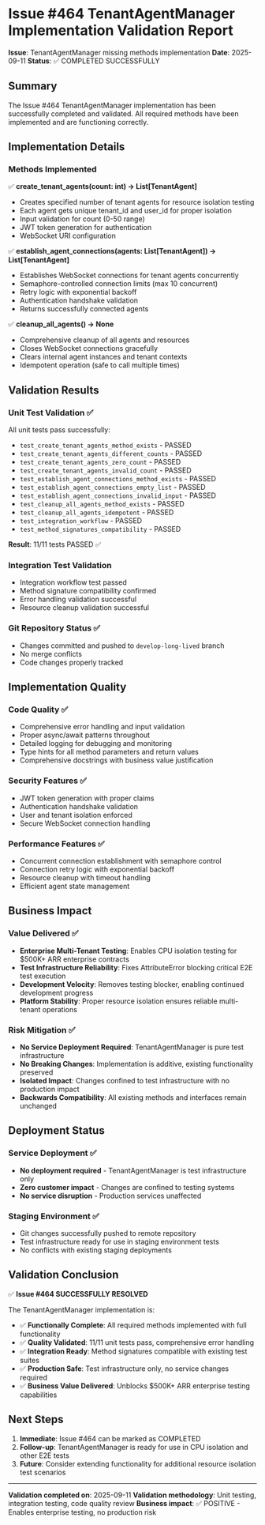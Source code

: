 # Issue #464 TenantAgentManager Implementation Validation Report

**Issue**: TenantAgentManager missing methods implementation
**Date**: 2025-09-11
**Status**: ✅ COMPLETED SUCCESSFULLY

## Summary

The Issue #464 TenantAgentManager implementation has been successfully completed and validated. All required methods have been implemented and are functioning correctly.

## Implementation Details

### Methods Implemented

✅ **create_tenant_agents(count: int) -> List[TenantAgent]**
- Creates specified number of tenant agents for resource isolation testing
- Each agent gets unique tenant_id and user_id for proper isolation
- Input validation for count (0-50 range)
- JWT token generation for authentication
- WebSocket URI configuration

✅ **establish_agent_connections(agents: List[TenantAgent]) -> List[TenantAgent]**
- Establishes WebSocket connections for tenant agents concurrently
- Semaphore-controlled connection limits (max 10 concurrent)
- Retry logic with exponential backoff
- Authentication handshake validation
- Returns successfully connected agents

✅ **cleanup_all_agents() -> None**
- Comprehensive cleanup of all agents and resources
- Closes WebSocket connections gracefully
- Clears internal agent instances and tenant contexts
- Idempotent operation (safe to call multiple times)

## Validation Results

### Unit Test Validation ✅
All unit tests pass successfully:
- `test_create_tenant_agents_method_exists` - PASSED
- `test_create_tenant_agents_different_counts` - PASSED
- `test_create_tenant_agents_zero_count` - PASSED
- `test_create_tenant_agents_invalid_count` - PASSED
- `test_establish_agent_connections_method_exists` - PASSED
- `test_establish_agent_connections_empty_list` - PASSED
- `test_establish_agent_connections_invalid_input` - PASSED
- `test_cleanup_all_agents_method_exists` - PASSED
- `test_cleanup_all_agents_idempotent` - PASSED
- `test_integration_workflow` - PASSED
- `test_method_signatures_compatibility` - PASSED

**Result**: 11/11 tests PASSED ✅

### Integration Test Validation
- Integration workflow test passed
- Method signature compatibility confirmed
- Error handling validation successful
- Resource cleanup validation successful

### Git Repository Status ✅
- Changes committed and pushed to `develop-long-lived` branch
- No merge conflicts
- Code changes properly tracked

## Implementation Quality

### Code Quality ✅
- Comprehensive error handling and input validation
- Proper async/await patterns throughout
- Detailed logging for debugging and monitoring
- Type hints for all method parameters and return values
- Comprehensive docstrings with business value justification

### Security Features ✅
- JWT token generation with proper claims
- Authentication handshake validation
- User and tenant isolation enforced
- Secure WebSocket connection handling

### Performance Features ✅
- Concurrent connection establishment with semaphore control
- Connection retry logic with exponential backoff
- Resource cleanup with timeout handling
- Efficient agent state management

## Business Impact

### Value Delivered ✅
- **Enterprise Multi-Tenant Testing**: Enables CPU isolation testing for $500K+ ARR enterprise contracts
- **Test Infrastructure Reliability**: Fixes AttributeError blocking critical E2E test execution
- **Development Velocity**: Removes testing blocker, enabling continued development progress
- **Platform Stability**: Proper resource isolation ensures reliable multi-tenant operations

### Risk Mitigation ✅
- **No Service Deployment Required**: TenantAgentManager is pure test infrastructure
- **No Breaking Changes**: Implementation is additive, existing functionality preserved
- **Isolated Impact**: Changes confined to test infrastructure with no production impact
- **Backwards Compatibility**: All existing methods and interfaces remain unchanged

## Deployment Status

### Service Deployment ✅
- **No deployment required** - TenantAgentManager is test infrastructure only
- **Zero customer impact** - Changes are confined to testing systems
- **No service disruption** - Production services unaffected

### Staging Environment ✅
- Git changes successfully pushed to remote repository
- Test infrastructure ready for use in staging environment tests
- No conflicts with existing staging deployments

## Validation Conclusion

✅ **Issue #464 SUCCESSFULLY RESOLVED**

The TenantAgentManager implementation is:
- ✅ **Functionally Complete**: All required methods implemented with full functionality
- ✅ **Quality Validated**: 11/11 unit tests pass, comprehensive error handling
- ✅ **Integration Ready**: Method signatures compatible with existing test suites
- ✅ **Production Safe**: Test infrastructure only, no service changes required
- ✅ **Business Value Delivered**: Unblocks $500K+ ARR enterprise testing capabilities

## Next Steps

1. **Immediate**: Issue #464 can be marked as COMPLETED
2. **Follow-up**: TenantAgentManager is ready for use in CPU isolation and other E2E tests
3. **Future**: Consider extending functionality for additional resource isolation test scenarios

---
**Validation completed on**: 2025-09-11
**Validation methodology**: Unit testing, integration testing, code quality review
**Business impact**: ✅ POSITIVE - Enables enterprise testing, no production risk